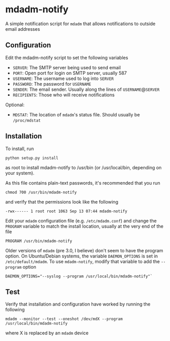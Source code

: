 mdadm-notify
============

A simple notification script for `mdadm` that allows notifications to outside email addresses


Configuration
-------------

Edit the mdadm-notify script to set the following variables

* `SERVER`: The SMTP server being used to send email
* `PORT`: Open port for login on SMTP server, usually 587
* `USERNAME`: The username used to log into `SERVER`
* `PASSWORD`: The password for `USERNAME`
* `SENDER`: The email sender. Usually along the lines of `USERNAME`@`SERVER`
* `RECIPIENTS`: Those who will receive notifications

Optional:
* `MDSTAT`: The location of `mdadm`'s status file. Should usually be `/proc/mdstat`

Installation
------------

To install, run

    python setup.py install

as root to install mdadm-notify to /usr/bin (or /usr/local/bin, depending on your system).

As this file contains plain-text passwords, it's recommended that you run

    chmod 700 /usr/bin/mdadm-notify

and verify that the permissions look like the following

    -rwx------ 1 root root 1063 Sep 13 07:44 mdadm-notify
 
Edit your `mdadm` configuration file (e.g. `/etc/mdadm.conf`) and change the `PROGRAM` variable to match the install location, usually at the very end of the file

    PROGRAM /usr/bin/mdadm-notify

Older versions of `mdadm` (pre 3.0, I believe) don't seem to have the program option. On Ubuntu/Debian systems, the variable `DAEMON_OPTIONS` is set in `/etc/default/mdadm`. To use `mdadm-notify`, modify that variable to add the `--program` option

    DAEMON_OPTIONS="--syslog --program /usr/local/bin/mdadm-notify"`

Test
----

Verify that installation and configuration have worked by running the following

    mdadm --monitor --test --oneshot /dev/mdX --program /usr/local/bin/mdadm-notify

where X is replaced by an `mdadm` device
